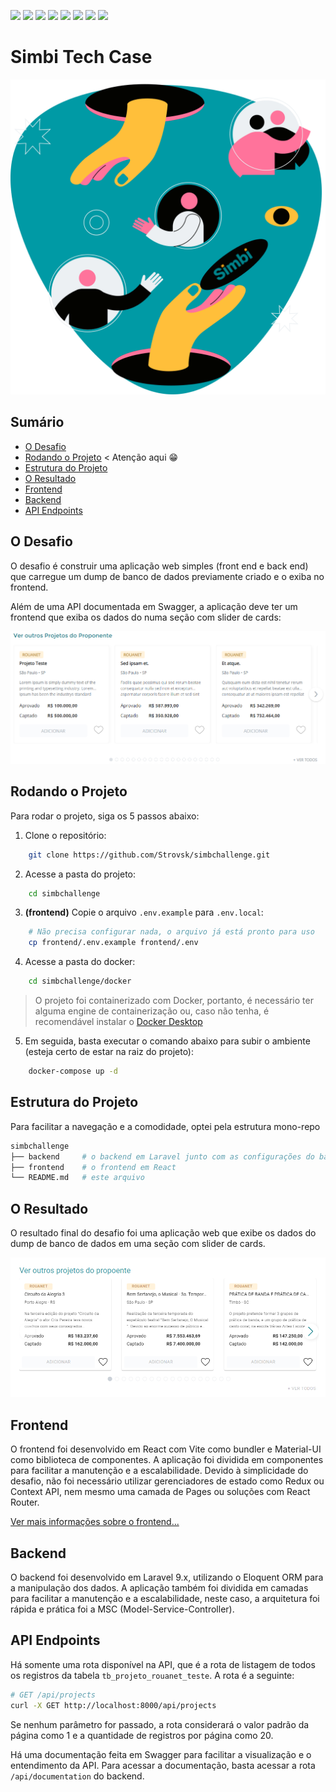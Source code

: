 ![](https://img.shields.io/badge/Laravel%209.x-%23FF2D20?style=for-the-badge&logo=laravel&logoColor=%23EEE)
![](https://img.shields.io/badge/PHP%208.1.10-%23777BB4?style=for-the-badge&logo=php&logoColor=%23EEE)
![](https://img.shields.io/badge/React-%23fff?style=for-the-badge&logo=react&logoColor=%2361DAFB)
![](https://img.shields.io/badge/Vite-%23007ACC?style=for-the-badge&logo=vite&logoColor=%23EEE)
![](https://img.shields.io/badge/Docker-%232496ED?style=for-the-badge&logo=docker&logoColor=%23EEE)
![](https://img.shields.io/badge/@MUI%20Components-%23fff?style=for-the-badge&logo=material-ui&logoColor=%23EEE)
![](https://img.shields.io/badge/Tippy.js-%23FFCA28?style=for-the-badge&logo=tippy.js&logoColor=%23EEE)
![](https://img.shields.io/badge/Swiper.js-%23000000?style=for-the-badge&logo=swiper&logoColor=%23EEE)

# Simbi Tech Case

<p style="text-align: center;">
    <img src="./frontend/src/assets/background.svg" alt="Simbi Logo" />
</p>

## Sumário

- [O Desafio](#the-challenge)
- [Rodando o Projeto](#getting-started) < Atenção aqui 😁
- [Estrutura do Projeto](#project-structure)
- [O Resultado](#the-result)
- [Frontend](#frontend)
- [Backend](#backend)
- [API Endpoints](#api-endpoints)

<h2 id="the-challenge">O Desafio</h2>

O desafio é construir uma aplicação web simples (front end e back end) que carregue um dump de banco de dados previamente criado e o exiba no frontend.

Além de uma API documentada em Swagger, a aplicação deve ter um frontend que exiba os dados do numa seção com slider de cards:

![Simbi Objective](./frontend/docs/assets/objective.png)

<h2 id="getting-started">Rodando o Projeto</h2>

Para rodar o projeto, siga os 5 passos abaixo:

1. Clone o repositório:

```bash
    git clone https://github.com/Strovsk/simbchallenge.git
```

2. Acesse a pasta do projeto:

```bash
    cd simbchallenge
```

3. **(frontend)** Copie o arquivo `.env.example` para `.env.local`:

```bash
    # Não precisa configurar nada, o arquivo já está pronto para uso
    cp frontend/.env.example frontend/.env
```

4. Acesse a pasta do docker:

```bash
    cd simbchallenge/docker
```

> O projeto foi containerizado com Docker, portanto, é necessário ter alguma engine de containerização ou, caso não tenha, é recomendável instalar o [Docker Desktop](https://www.docker.com/products/docker-desktop/)

5. Em seguida, basta executar o comando abaixo para subir o ambiente (esteja certo de estar na raiz do projeto):

```bash
    docker-compose up -d
```

<h2 id="project-structure">Estrutura do Projeto</h2>

Para facilitar a navegação e a comodidade, optei pela estrutura mono-repo

```bash
simbchallenge
├── backend     # o backend em Laravel junto com as configurações do banco de dados
├── frontend    # o frontend em React
└── README.md   # este arquivo
```

<h2 id="the-result">O Resultado</h2>

O resultado final do desafio foi uma aplicação web que exibe os dados do dump de banco de dados em uma seção com slider de cards.

![Simbi Result](./frontend/docs/assets/result.png)

<h2 id="frontend">Frontend</h2>

O frontend foi desenvolvido em React com Vite como bundler e Material-UI como biblioteca de componentes. A aplicação foi dividida em componentes para facilitar a manutenção e a escalabilidade.
Devido à simplicidade do desafio, não foi necessário utilizar gerenciadores de estado como Redux ou Context API, nem mesmo uma camada de Pages ou soluções com React Router.

[Ver mais informações sobre o frontend...](./frontend/README.md)

<h2 id="backend">Backend</h2>

O backend foi desenvolvido em Laravel 9.x, utilizando o Eloquent ORM para a manipulação dos dados. A aplicação também foi dividida em camadas para facilitar a manutenção e a escalabilidade, neste caso, a arquitetura foi rápida e prática foi a MSC (Model-Service-Controller).

<h2 id="api-endpoints">API Endpoints</h2>

Há somente uma rota disponível na API, que é a rota de listagem de todos os registros da tabela `tb_projeto_rouanet_teste`. A rota é a seguinte:

```bash
# GET /api/projects
curl -X GET http://localhost:8000/api/projects
```

Se nenhum parâmetro for passado, a rota considerará o valor padrão da página como 1 e a quantidade de registros por página como 20.

Há uma documentação feita em Swagger para facilitar a visualização e o entendimento da API. Para acessar a documentação, basta acessar a rota `/api/documentation` do backend.
